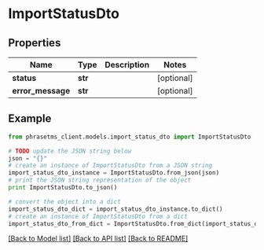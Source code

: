 # ImportStatusDto

## Properties

| Name              | Type    | Description | Notes      |
| ----------------- | ------- | ----------- | ---------- |
| **status**        | **str** |             | [optional] |
| **error_message** | **str** |             | [optional] |

## Example

```python
from phrasetms_client.models.import_status_dto import ImportStatusDto

# TODO update the JSON string below
json = "{}"
# create an instance of ImportStatusDto from a JSON string
import_status_dto_instance = ImportStatusDto.from_json(json)
# print the JSON string representation of the object
print ImportStatusDto.to_json()

# convert the object into a dict
import_status_dto_dict = import_status_dto_instance.to_dict()
# create an instance of ImportStatusDto from a dict
import_status_dto_from_dict = ImportStatusDto.from_dict(import_status_dto_dict)
```

[[Back to Model list]](../README.md#documentation-for-models) [[Back to API list]](../README.md#documentation-for-api-endpoints) [[Back to README]](../README.md)
